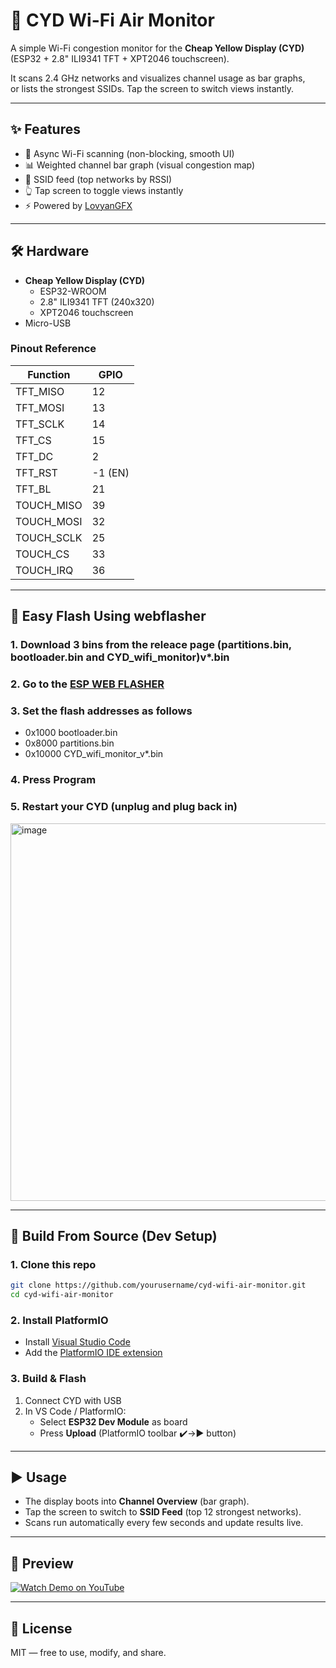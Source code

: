 # 📡 CYD Wi-Fi Air Monitor

A simple Wi-Fi congestion monitor for the **Cheap Yellow Display (CYD)**  
(ESP32 + 2.8" ILI9341 TFT + XPT2046 touchscreen).  
 
It scans 2.4 GHz networks and visualizes channel usage as bar graphs,  
or lists the strongest SSIDs. Tap the screen to switch views instantly.  

---

## ✨ Features
- 📶 Async Wi-Fi scanning (non-blocking, smooth UI)  
- 📊 Weighted channel bar graph (visual congestion map)  
- 📜 SSID feed (top networks by RSSI)  
- 👆 Tap screen to toggle views instantly  
- ⚡ Powered by [LovyanGFX](https://github.com/lovyan03/LovyanGFX)  

---

## 🛠 Hardware
- **Cheap Yellow Display (CYD)**  
  - ESP32-WROOM  
  - 2.8" ILI9341 TFT (240x320)  
  - XPT2046 touchscreen
- Micro-USB 

### Pinout Reference
| Function     | GPIO |
|--------------|------|
| TFT_MISO     | 12   |
| TFT_MOSI     | 13   |
| TFT_SCLK     | 14   |
| TFT_CS       | 15   |
| TFT_DC       | 2    |
| TFT_RST      | -1 (EN) |
| TFT_BL       | 21   |
| TOUCH_MISO   | 39   |
| TOUCH_MOSI   | 32   |
| TOUCH_SCLK   | 25   |
| TOUCH_CS     | 33   |
| TOUCH_IRQ    | 36   |

---

## 🔧 Easy Flash Using webflasher

### 1. Download 3 bins from the releace page (partitions.bin, bootloader.bin and CYD_wifi_monitor)v*.bin

### 2. Go to the [ESP WEB FLASHER](https://espressif.github.io/esptool-js/)

### 3. Set the flash addresses as follows
- 0x1000 bootloader.bin
- 0x8000 partitions.bin
- 0x10000 CYD_wifi_monitor_v*.bin

### 4. Press Program

### 5. Restart your CYD (unplug and plug back in)

<img width="1051" height="604" alt="image" src="https://github.com/user-attachments/assets/146786dc-f1d2-4ec4-854b-f773a98f43e6" />


---

## 🔧 Build From Source (Dev Setup)

### 1. Clone this repo
```bash
git clone https://github.com/yourusername/cyd-wifi-air-monitor.git
cd cyd-wifi-air-monitor
```
### 2. Install PlatformIO
- Install [Visual Studio Code](https://code.visualstudio.com/)  
- Add the [PlatformIO IDE extension](https://platformio.org/install/ide?install=vscode)  

### 3. Build & Flash
1. Connect CYD with USB  
2. In VS Code / PlatformIO:  
   - Select **ESP32 Dev Module** as board  
   - Press **Upload** (PlatformIO toolbar ✔️→▶️ button)  

---

## ▶️ Usage
- The display boots into **Channel Overview** (bar graph).  
- Tap the screen to switch to **SSID Feed** (top 12 strongest networks).  
- Scans run automatically every few seconds and update results live.  

---

## 📸 Preview
[![Watch Demo on YouTube](https://img.youtube.com/vi/jSBA8VyDLIY/0.jpg)](https://youtube.com/shorts/jSBA8VyDLIY)
 

---

## 📜 License
MIT — free to use, modify, and share.
